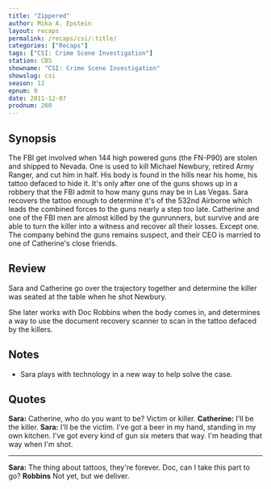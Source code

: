 ```yaml
---
title: "Zippered"
author: Mika A. Epstein
layout: recaps
permalink: /recaps/csi/:title/
categories: ["Recaps"]
tags: ["CSI: Crime Scene Investigation"]
station: CBS
showname: "CSI: Crime Scene Investigation"
showslug: csi
season: 12
epnum: 9
date: 2011-12-07
prodnum: 260
---
```


## Synopsis

The FBI get involved when 144 high powered guns (the FN-P90) are stolen and shipped to Nevada. One is used to kill Michael Newbury, retired Army Ranger, and cut him in half. His body is found in the hills near his home, his tattoo defaced to hide it. It's only after one of the guns shows up in a robbery that the FBI admit to how many guns may be in Las Vegas. Sara recovers the tattoo enough to determine it's of the 532nd Airborne which leads the combined forces to the guns nearly a step too late. Catherine and one of the FBI men are almost killed by the gunrunners, but survive and are able to turn the killer into a witness and recover all their losses. Except one. The company behind the guns remains suspect, and their CEO is married to one of Catherine's close friends.

## Review

Sara and Catherine go over the trajectory together and determine the killer was seated at the table when he shot Newbury.

She later works with Doc Robbins when the body comes in, and determines a way to use the document recovery scanner to scan in the tattoo defaced by the killers.

## Notes

* Sara plays with technology in a new way to help solve the case.

## Quotes

**Sara:** Catherine, who do you want to be? Victim or killer.
**Catherine:** I'll be the killer.
**Sara:** I'll be the victim. I've got a beer in my hand, standing in my own kitchen. I've got every kind of gun six meters that way. I'm heading that way when I'm shot.

- - -

**Sara:** The thing about tattoos, they're forever. Doc, can I take this part to go?
**Robbins** Not yet, but we deliver.
